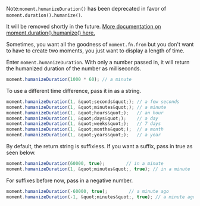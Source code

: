 <span class="label label-info">Note:</span>`moment.humanizeDuration()` has been deprecated in favor of `moment.duration().humanize()`.

It will be removed shortly in the future. [More documentation on moment.duration().humanize() here.](#/durations/humanize/)

Sometimes, you want all the goodness of `moment.fn.from` but you don't want to have to create two moments, you just want to display a length of time.

Enter `moment.humanizeDuration`. With only a number passed in, it will return the humanized duration of the number as milliseconds.


```javascript
moment.humanizeDuration(1000 * 60); // a minute
```


To use a different time difference, pass it in as a string.


```javascript
moment.humanizeDuration(1, &quot;seconds&quot;); // a few seconds
moment.humanizeDuration(1, &quot;minutes&quot;); // a minute
moment.humanizeDuration(1, &quot;hours&quot;);   // an hour
moment.humanizeDuration(1, &quot;days&quot;);    // a day
moment.humanizeDuration(1, &quot;weeks&quot;);   // 7 days
moment.humanizeDuration(1, &quot;months&quot;);  // a month
moment.humanizeDuration(1, &quot;years&quot;);   // a year
```


By default, the return string is suffixless. If you want a suffix, pass in true as seen below.


```javascript
moment.humanizeDuration(60000, true);        // in a minute
moment.humanizeDuration(1, &quot;minutes&quot;, true); // in a minute
```


For suffixes before now, pass in a negative number.


```javascript
moment.humanizeDuration(-60000, true);        // a minute ago
moment.humanizeDuration(-1, &quot;minutes&quot;, true); // a minute ago
```
